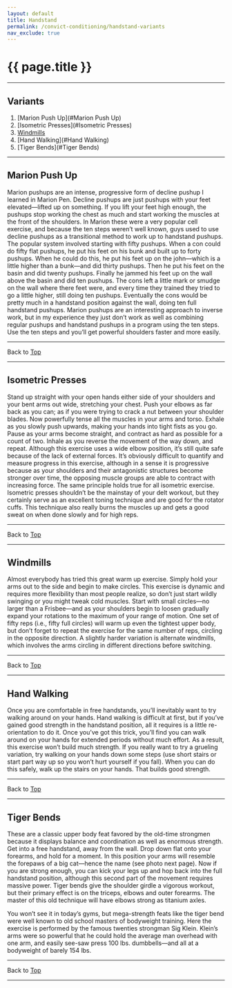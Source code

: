 ```yaml
---
layout: default
title: Handstand
permalink: /convict-conditioning/handstand-variants
nav_exclude: true
---
```


# {{ page.title }}

---

## Variants

1. [Marion Push Up](#Marion Push Up)
1. [Isometric Presses](#Isometric Presses)
1. [Windmills](#Windmills)
1. [Hand Walking](#Hand Walking)
1. [Tiger Bends](#Tiger Bends)

---

## Marion Push Up
Marion pushups are an intense, progressive form of decline pushup I learned in Marion Pen. Decline pushups are just pushups with your feet elevated—lifted up on something. If you lift your feet high enough, the pushups stop working the chest as much and start working the muscles at the front of the shoulders. In Marion these were a very popular cell exercise, and because the ten steps weren’t well known, guys used to use decline pushups as a transitional method to work up to handstand pushups. The popular system involved starting with fifty pushups. When a con could do fifty flat pushups, he put his feet on his bunk and built up to forty pushups. When he could do this, he put his feet up on the john—which is a little higher than a bunk—and did thirty pushups. Then he put his feet on the basin and did twenty pushups. Finally he jammed his feet up on the wall above the basin and did ten pushups. The cons left a little mark or smudge on the wall where there feet were, and every time they trained they tried to go a little higher, still doing ten pushups. Eventually the cons would be pretty much in a handstand position against the wall, doing ten full handstand pushups. Marion pushups are an interesting approach to inverse work, but in my experience they just don’t work as well as combining regular pushups and handstand pushups in a program using the ten steps. Use the ten steps and you’ll get powerful shoulders faster and more easily.


---

Back to [Top](#handstand-push-ups)

---


## Isometric Presses
Stand up straight with your open hands either side of your shoulders and your bent arms out wide, stretching your chest. Push your elbows as far back as you can; as if you were trying to crack a nut between your shoulder blades. Now powerfully tense all the muscles in your arms and torso. Exhale as you slowly push upwards, making your hands into tight fists as you go. Pause as your arms become straight, and contract as hard as possible for a count of two. Inhale as you reverse the movement of the way down, and repeat. Although this exercise uses a wide elbow position, it’s still quite safe because of the lack of external forces. It’s obviously difficult to quantify and measure progress in this exercise, although in a sense it is progressive because as your shoulders and their antagonistic structures become stronger over time, the opposing muscle groups are able to contract with increasing force. The same principle holds true for all isometric exercise. Isometric presses shouldn’t be the mainstay of your delt workout, but they certainly serve as an excellent toning technique and are good for the rotator cuffs. This technique also really burns the muscles up and gets a good sweat on when done slowly and for high reps.


---

Back to [Top](#handstand-push-ups)

---


## Windmills
Almost everybody has tried this great warm up exercise. Simply hold your arms out to the side and begin to make circles. This exercise is dynamic and requires more flexibility than most people realize, so don’t just start wildly swinging or you might tweak cold muscles. Start with small circles—no larger than a Frisbee—and as your shoulders begin to loosen gradually expand your rotations to the maximum of your range of motion. One set of fifty reps (i.e., fifty full circles) will warm up even the tightest upper body, but don’t forget to repeat the exercise for the same number of reps, circling in the opposite direction. A slightly harder variation is alternate windmills, which involves the arms circling in different directions before switching.

---

Back to [Top](#handstand-push-ups)

---


## Hand Walking
Once you are comfortable in free handstands, you’ll inevitably want to try walking around on your hands. Hand walking is difficult at first, but if you’ve gained good strength in the handstand position, all it requires is a little re-orientation to do it. Once you’ve got this trick, you’ll find you can walk around on your hands for extended periods without much effort. As a result, this exercise won’t build much strength. If you really want to try a grueling variation, try walking on your hands down some steps (use short stairs or start part way up so you won’t hurt yourself if you fall). When you can do this safely, walk up the stairs on your hands. That builds good strength.


---

Back to [Top](#handstand-push-ups)

---


## Tiger Bends
These are a classic upper body feat favored by the old-time strongmen because it displays balance and coordination as well as enormous strength. Get into a free handstand, away from the wall. Drop down flat onto your forearms, and hold for a moment. In this position your arms will resemble the forepaws of a big cat—hence the name (see photo next page). Now if you are strong enough, you can kick your legs up and hop back into the full handstand position, although this second part of the movement requires massive power. Tiger bends give the shoulder girdle a vigorous workout, but their primary effect is on the triceps, elbows and outer forearms. The master of this old technique will have elbows strong as titanium axles.

You won’t see it in today’s gyms, but mega-strength feats like the tiger bend were well known to old school masters of bodyweight training. Here the exercise is performed by the famous twenties strongman Sig Klein. Klein’s arms were so powerful that he could hold the average man overhead with one arm, and easily see-saw press 100 lbs. dumbbells—and all at a bodyweight of barely 154 lbs.


---

Back to [Top](#handstand-push-ups)

---
